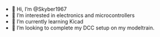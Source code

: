 - 👋 Hi, I’m @Skyber1967
- 👀 I’m interested in electronics and microcontrollers
- 🌱 I’m currently learning Kicad
- 💞️ I’m looking to complete my DCC setup on my modeltrain.

<!---
Skyber1967/Skyber1967 is a ✨ special ✨ repository because its `README.md` (this file) appears on your GitHub profile.
You can click the Preview link to take a look at your changes.
--->
